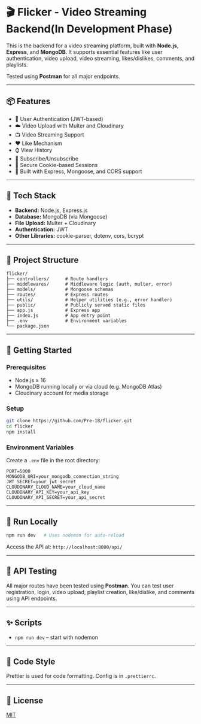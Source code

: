 
# 🎬 Flicker - Video Streaming Backend(In Development Phase)

This is the backend  for a video streaming platform, built with **Node.js**, **Express**, and **MongoDB**. It supports essential features like user authentication, video upload, video streaming, likes/dislikes, comments, and playlists.

Tested using **Postman** for all major endpoints.

---

## 📦 Features

- 🔐 User Authentication (JWT-based)
- ☁️ Video Upload with Multer and Cloudinary
- 📺 Video Streaming Support
- ❤️ Like  Mechanism
- ⌚ View History
- 🙌 Subscribe/Unsubscribe
- 🍪 Secure Cookie-based Sessions
- 🔧 Built with Express, Mongoose, and CORS support

---

## 🧰 Tech Stack

- **Backend:** Node.js, Express.js
- **Database:** MongoDB (via Mongoose)
- **File Upload:** Multer + Cloudinary
- **Authentication:** JWT
- **Other Libraries:** cookie-parser, dotenv, cors, bcrypt

---

## 📁 Project Structure

```
flicker/
├── controllers/      # Route handlers
├── middlewares/      # Middleware logic (auth, multer, error)
├── models/           # Mongoose schemas
├── routes/           # Express routes
├── utils/            # Helper utilities (e.g., error handler)
├── public/           # Publicly served static files
├── app.js            # Express app
├── index.js          # App entry point
├── .env              # Environment variables
└── package.json
```

---

## 🚀 Getting Started

### Prerequisites

- Node.js ≥ 16
- MongoDB running locally or via cloud (e.g. MongoDB Atlas)
- Cloudinary account for media storage

### Setup

```bash
git clone https://github.com/Pre-18/flicker.git
cd flicker
npm install
```

### Environment Variables

Create a `.env` file in the root directory:

```env
PORT=5000
MONGODB_URI=your_mongodb_connection_string
JWT_SECRET=your_jwt_secret
CLOUDINARY_CLOUD_NAME=your_cloud_name
CLOUDINARY_API_KEY=your_api_key
CLOUDINARY_API_SECRET=your_api_secret
```

---

## 🧪 Run Locally

```bash
npm run dev   # Uses nodemon for auto-reload
```

Access the API at: `http://localhost:8000/api/`

---

## 🧪 API Testing

All major routes have been tested using **Postman**.
You can test user registration, login, video upload, playlist creation, like/dislike, and comments using API endpoints.

---

## ✨ Scripts

- `npm run dev` – start with nodemon

---

## 🧹 Code Style

Prettier is used for code formatting. Config is in `.prettierrc`.

---

## 📄 License

[MIT](LICENSE)
